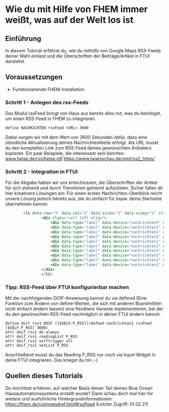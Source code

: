 # Wie du mit Hilfe von FHEM immer weißt, was auf der Welt los ist

## Einführung

In diesem Tutorial erfährst du, wie du mithilfe von Google Maps RSS-Feeds deiner Wahl einliest und die Überschriften der Beiträge/Artikel in FTUI darstellst.

## Voraussetzungen
- Funktionierende FHEM-Installation

### Schritt 1 - Anlegen des rss-Feeds

Das Modul rssFeed bringt von Haus aus bereits alles mit, was du benötigst, um einen RSS-Feed in FHEM zu integrieren.
```
define NACHRICHTEN rssFeed <URL> 3600
```
Dabei sorgen wir mit dem Wert von 3600 Sekunden dafür, dass eine stündliche Aktualisierung deines Nachrichtenfeeds erfolgt. Als URL musst du den kompletten Link zum RSS-Feed
deines gewünschten Anbieters kopieren. Ein paar Beispiele, die interessant sein könnten:
www.heise.de/rss/heise.rdf
https://www.tagesschau.de/xml/rss2_https/

### Schritt 2 - Integration in FTUI

Für die Abgabe haben wir uns entschlossen, die Überschriften der Artikel für sich stehend und durch Trennlinien getrennt aufzulisten.
Sicher fallen dir hier kreativere Lösungen ein: Für einen ersten Nachrichten-Überblick reicht unsere Lösung jedoch bereits aus,
die du einfach für bspw. deine Startseite übernehmen kannst:

```html
		<li data-row="3" data-col="2" data-sizex="3" data-sizey="2" class="left-align">                <header><div data-type="label" data-device="nachrichten1" data-get="f_description"></div></header>
                <div class="cell left-align">
					<div data-type="label" data-device="nachrichten1" data-get="n00_description" class="left-align"></div><hr color="#6699FF">
					<div data-type="label" data-device="nachrichten1" data-get="n01_description" class="left-align"></div><hr color="#6699FF">
					<div data-type="label" data-device="nachrichten1" data-get="n02_description" class="left-align"></div><hr color="#6699FF">
					<div data-type="label" data-device="nachrichten1" data-get="n03_description" class="left-align"></div><hr color="#6699FF">
					<div data-type="label" data-device="nachrichten1" data-get="n04_description" class="left-align"></div><hr color="#6699FF">
					<div data-type="label" data-device="nachrichten1" data-get="n05_description" class="left-align"></div><hr color="#6699FF">
					<div data-type="label" data-device="nachrichten1" data-get="n06_description" class="left-align"></div><hr color="#6699FF">
					<div data-type="label" data-device="nachrichten1" data-get="n07_description" class="left-align"></div><hr color="#6699FF">
					<div data-type="label" data-device="nachrichten1" data-get="n08_description" class="left-align"></div><hr color="#6699FF">
					<div data-type="label" data-device="nachrichten1" data-get="n09_description" class="left-align"></div>
                </div> 
				</li>
```

### Tipp: RSS-Feed über FTUI konfigurierbar machen
Mit der nachfolgenden DOIF-Anweisung kannst du via defmod (Eine Funktion zum Ändern von define-Werten, die sich mit anderen Boardmitteln nicht einfach ändern lassen) eine flexiblere 
Variante implementieren, bei der du den gewünschten RSS-Feed nachträglich  in deiner FTUI ändern kannst:

```
define doif_rss1 DOIF ([$SELF:P_RSS])(defmod nachrichten1 rssFeed [$SELF:P_RSS] 3600)
attr doif_rss1 do always
attr doif_rss1 readingList P_RSS
attr doif_rss1 selftrigger all
attr doif_rss1 setList P_RSS
```

Anschließend musst du das Reading P_RSS nur noch via Input-Widget in deine FTUI integrieren. Das kriegst du hin ;-)

## Quellen dieses Tutorials
Du möchtest erfahren, auf welcher Basis dieser Teil deines Blue Ocean Hausautomationssystems erstellt wurde? Dann schau doch mal hier für weitere und ausführliche Hintergrundinformationen:
https://fhem.de/commandref.html#rssFeed (Letzter Zugriff: 01.02.21)
